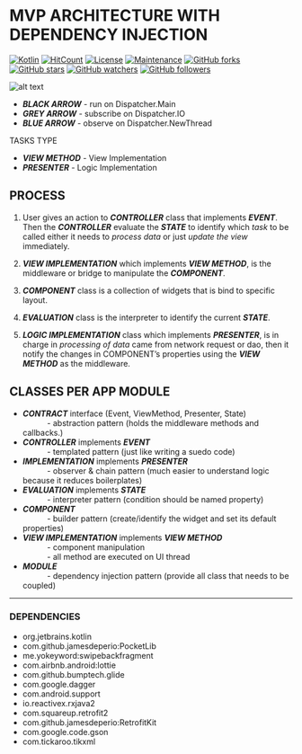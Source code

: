 # MVP ARCHITECTURE WITH DEPENDENCY INJECTION
[![Kotlin](https://img.shields.io/badge/Kotlin-1.3.11-green.svg?style=flat-square)](http://kotlinlang.org)
[![HitCount](http://hits.dwyl.io/jamesdeperio/MVP_Architecture_With_Dependency_Injection.svg)](http://hits.dwyl.io/jamesdeperio/MVP_Architecture_With_Dependency_Injection)
[![License](https://img.shields.io/badge/License%20-Apache%202-337ab7.svg)](https://www.apache.org/licenses/LICENSE-2.0)
[![Maintenance](https://img.shields.io/badge/Maintained%3F-yes-green.svg)](https://GitHub.com/jamesdeperio/MVP_Architecture_With_Dependency_Injection/graphs/commit-activity)
[![GitHub forks](https://img.shields.io/github/forks/jamesdeperio/MVP_Architecture_With_Dependency_Injection.svg?style=social&label=Fork&maxAge=2592000)](https://GitHub.com/jamesdeperio/MVP_Architecture_With_Dependency_Injection/network/)
[![GitHub stars](https://img.shields.io/github/stars/jamesdeperio/MVP_Architecture_With_Dependency_Injection.svg?style=social&label=Star&maxAge=2592000)](https://GitHub.com/jamesdeperio/MVP_Architecture_With_Dependency_Injection/stargazers/)
[![GitHub watchers](https://img.shields.io/github/watchers/jamesdeperio/MVP_Architecture_With_Dependency_Injection.svg?style=social&label=Watch&maxAge=2592000)](https://GitHub.com/jamesdeperio/MVP_Architecture_With_Dependency_Injection/watchers/)
[![GitHub followers](https://img.shields.io/github/followers/jamesdeperio.svg?style=social&label=Follow&maxAge=2592000)](https://github.com/jamesdeperio?tab=followers)

![alt text](https://github.com/jamesdeperio/MVP_Architecture_With_Dependency_Injection/blob/master/mvp_.png "mvp")
* ***BLACK ARROW*** - run on Dispatcher.Main
* ***GREY ARROW*** - subscribe on Dispatcher.IO
* ***BLUE ARROW*** - observe on Dispatcher.NewThread

TASKS TYPE
* ***VIEW METHOD*** - View Implementation
* ***PRESENTER*** - Logic Implementation

## PROCESS
1. User gives an action to ***CONTROLLER*** class that implements ***EVENT***. Then the ***CONTROLLER*** evaluate the ***STATE*** to identify which *task* to be called either it needs to *process data* or just *update the view* immediately.

2. ***VIEW IMPLEMENTATION*** which implements ***VIEW METHOD***, is the middleware or bridge to manipulate the ***COMPONENT***.

3. ***COMPONENT*** class is a collection of widgets that is bind to specific layout.

4. ***EVALUATION*** class is the interpreter to identify the current ***STATE***.

5. ***LOGIC IMPLEMENTATION*** class which implements ***PRESENTER***, is in charge in *processing of data* came from network request or dao, then it notify the changes in COMPONENT’s properties using the ***VIEW METHOD*** as the middleware.

## CLASSES PER APP MODULE
* ***CONTRACT*** interface (Event, ViewMethod, Presenter, State)
<br/> &nbsp;&nbsp;&nbsp;&nbsp;&nbsp;&nbsp;&nbsp;&nbsp;&nbsp;&nbsp; - abstraction pattern (holds the middleware methods and callbacks.) 
* ***CONTROLLER*** implements ***EVENT***
<br/> &nbsp;&nbsp;&nbsp;&nbsp;&nbsp;&nbsp;&nbsp;&nbsp;&nbsp;&nbsp; - templated pattern (just like writing a suedo code)
* ***IMPLEMENTATION*** implements ***PRESENTER***
<br/> &nbsp;&nbsp;&nbsp;&nbsp;&nbsp;&nbsp;&nbsp;&nbsp;&nbsp;&nbsp; - observer & chain pattern (much easier to understand logic because it reduces boilerplates)
* ***EVALUATION*** implements ***STATE***
<br/> &nbsp;&nbsp;&nbsp;&nbsp;&nbsp;&nbsp;&nbsp;&nbsp;&nbsp;&nbsp; - interpreter pattern (condition should be named property)
* ***COMPONENT***
<br/> &nbsp;&nbsp;&nbsp;&nbsp;&nbsp;&nbsp;&nbsp;&nbsp;&nbsp;&nbsp; - builder pattern (create/identify the widget and set its default properties)
* ***VIEW IMPLEMENTATION*** implements ***VIEW METHOD***
<br/> &nbsp;&nbsp;&nbsp;&nbsp;&nbsp;&nbsp;&nbsp;&nbsp;&nbsp;&nbsp; - component manipulation
<br/> &nbsp;&nbsp;&nbsp;&nbsp;&nbsp;&nbsp;&nbsp;&nbsp;&nbsp;&nbsp; - all method are executed on UI thread
* ***MODULE***
<br/> &nbsp;&nbsp;&nbsp;&nbsp;&nbsp;&nbsp;&nbsp;&nbsp;&nbsp;&nbsp; - dependency injection pattern (provide all class that needs to be coupled)

_________________________________________________
### DEPENDENCIES
* org.jetbrains.kotlin
* com.github.jamesdeperio:PocketLib
* me.yokeyword:swipebackfragment
* com.airbnb.android:lottie
* com.github.bumptech.glide
* com.google.dagger
* com.android.support
* io.reactivex.rxjava2
* com.squareup.retrofit2
* com.github.jamesdeperio:RetrofitKit
* com.google.code.gson
* com.tickaroo.tikxml
